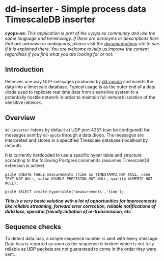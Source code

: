 # dd-inserter - Simple process data TimescaleDB inserter
**cyops-se**: *This application is part of the cyops.se community and use the same language and terminology. If there are acronyms or descriptions here that are unknown or ambiguous, please visit the [documentations](https://github.com/cyops-se/docs) site to see if it is explained there. You are welcome to help us improve the content regardless if you find what you are looking for or not*.

## Introduction
Receives one way UDP messages produced by [dd-opcda](https://github.com/cyops-se/dd-opcda) and inserts the data into a timescale database.
Typical usage is as the outer end of a data diode used to replicate real time data from a sensitive system to a potentially hostile network in order to maintain full network isolation of the sensitive network.

## Overview
```dd-inserter``` listens by default at UDP port 4357 (can be configured) for messages sent by ```dd-opcda``` through a data diode. The messages are interpreted and stored in a specified Timescale database (localhost by default).

It is currently hardcoded to use a specific hyper table and structure according to the following Postgres commands (assumes TimescaleDB extension is active)

```
psql# CREATE TABLE measurements (time as TIMESTAMPZ NOT NULL, name TEXT NOT NULL, value DOUBLE PRECISION NOT NULL, quality NUMERIC NOT NULL);

psql# SELECT create_hypertable('measurements','time');
```

***This is a very basic solution with a lot of opportunities for improvements like reliable streaming, forward error correction, reliable notifications of data loss, operator friendly initiation of re-transmission, etc***

## Sequence checks
To detect data loss, a simple sequence number is sent with every message. Data loss is reported as soon as the sequence is broken which is not fully reliable as UDP packets are not guaranteed to come in the order they were sent.